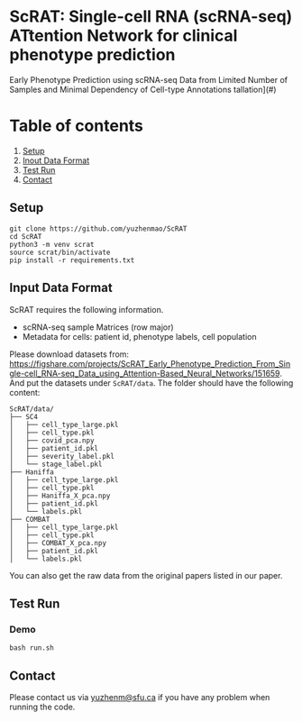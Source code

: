 ScRAT: Single-cell RNA (scRNA-seq) ATtention Network for clinical phenotype prediction
==========
Early Phenotype Prediction using scRNA-seq Data from Limited Number of Samples and Minimal Dependency of Cell-type Annotations
tallation](#)
# Table of contents
1. [Setup](#setup)
2. [Inout Data Format](#input-data-format)
3. [Test Run](#test-run)
4. [Contact](#contact)

## Setup

```
git clone https://github.com/yuzhenmao/ScRAT
cd ScRAT
python3 -m venv scrat
source scrat/bin/activate
pip install -r requirements.txt
```

## Input Data Format
ScRAT requires the following information.
* scRNA-seq sample Matrices (row major)
* Metadata for cells: patient id, phenotype labels, cell population

Please download datasets from: https://figshare.com/projects/ScRAT_Early_Phenotype_Prediction_From_Single-cell_RNA-seq_Data_using_Attention-Based_Neural_Networks/151659. And put the datasets under `ScRAT/data`. The folder should have the following content:
```
ScRAT/data/
├── SC4
│   ├── cell_type_large.pkl
│   ├── cell_type.pkl
│   ├── covid_pca.npy
│   ├── patient_id.pkl
│   ├── severity_label.pkl
│   └── stage_label.pkl
├── Haniffa
│   ├── cell_type_large.pkl
│   ├── cell_type.pkl
│   ├── Haniffa_X_pca.npy
│   ├── patient_id.pkl
│   └── labels.pkl
├── COMBAT
│   ├── cell_type_large.pkl
│   ├── cell_type.pkl
│   ├── COMBAT_X_pca.npy
│   ├── patient_id.pkl
│   └── labels.pkl

```


You can also get the raw data from the original papers listed in our paper.


## Test Run
### Demo
```
bash run.sh
```

## Contact
Please contact us via yuzhenm@sfu.ca if you have any problem when running the code.


